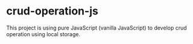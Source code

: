 # crud-operation-js
This project is using pure JavaScript (vanilla JavaScript) to develop crud operation using local storage.
